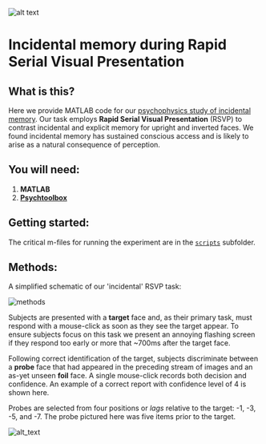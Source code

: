 ![alt text][logo]
# Incidental memory during Rapid Serial Visual Presentation

## What is this?
Here we provide MATLAB code for our [psychophysics study of incidental memory](https://psyarxiv.com/yscdu). Our task employs **Rapid Serial Visual Presentation** (RSVP) to contrast incidental and explicit memory for upright and inverted faces. We found incidental memory has sustained conscious access and is likely to arise as a natural consequence of perception.

## You will need: 
1. **MATLAB**
2. [**Psychtoolbox**](http://psychtoolbox.org/)

## Getting started:

The critical m-files for running the experiment are in the [`scripts`](./scripts/run_experiment) subfolder.

## Methods:
A simplified schematic of our 'incidental' RSVP task:

![methods]

Subjects are presented with a **target** face and, as their primary task, must respond with a mouse-click as soon as they see the target appear. To ensure subjects focus on this task we present an annoying flashing screen if they respond too early or more that ~700ms after the target face.

Following correct identification of the target, subjects discriminate between a **probe** face that had appeared in the preceding stream of images and an as-yet unseen **foil** face. A single mouse-click records both decision and confidence. An example of a correct report with confidence level of 4 is shown here.

Probes are selected from four positions or *lags* relative to the target: -1, -3, -5, and -7. The probe pictured here was five items prior to the target. 

![alt_text][avatar]

[methods]: ../master/methods-figure-RSVP.png

[logo]: https://cogphillab.files.wordpress.com/2018/09/rsvp-example2.gif

[avatar]: https://avatars0.githubusercontent.com/u/18410581?v=3&s=96 "I'm Julian"
